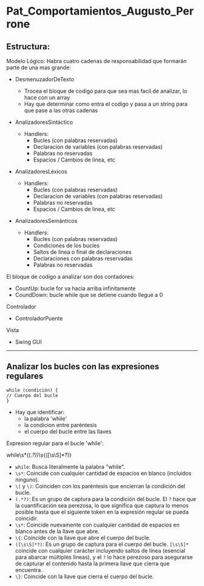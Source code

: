 # Pat_Comportamientos_Augusto_Perrone

## Estructura:

Modelo Lógico: Habra cuatro cadenas de responsabilidad que formarán parte de una mas grande:

* DesmenuzadorDeTexto

  * Trocea el bloque de codigo para que sea mas facil de analizar, lo hace con un array
  * Hay que determinar como entra el codigo y pasa a un string para que pase a las otras cadenas
* AnalizadoresSintáctico

  * Handlers:
    * Bucles (con palabras reservadas)
    * Declaracion de variables (con palabras reservadas)
    * Palabras no reservadas
    * Espacios / Cambios de linea, etc
* AnalizadoresLéxicos

  * Handlers:
    * Bucles (con palabras reservadas)
    * Declaracion de variables (con palabras reservadas)
    * Palabras no reservadas
    * Espacios / Cambios de linea, etc
* AnalizadoresSemánticos

  * Handlers:
    * Bucles (con palabras reservadas)
    * Condiciones de los bucles
    * Saltos de linea o final de declaraciones
    * Declaraciones con palabras reservadas
    * Palabras no reservadas

El bloque de codigo a analizar son dos contadores:

* CountUp: bucle for va hacia arriba infinitamente
* CoundDown: bucle while que se detiene cuando llegue a 0

Controlador

* ControladorPuente

Vista

* Swing GUI

---

## Analizar los bucles con las expresiones regulares

```
while (condición) {
// Cuerpo del bucle
}
```

* Hay que identificar:
  * la palabra 'while'
  * la condicion entre paréntesis
  * el cuerpo del bucle entre las llaves

Expresion regular para el bucle 'while':

while\s*\((.*?)\)\s*\{([\s\S]*?)\}

* `while`: Busca literalmente la palabra "while".
* `\s*`: Coincide con cualquier cantidad de espacios en blanco (incluidos ninguno).
* `\(` y `\)`: Coinciden con los paréntesis que encierran la condición del bucle.
* `(.*?)`: Es un grupo de captura para la condición del bucle. El `?` hace que la cuantificación sea perezosa, lo que significa que captura lo menos posible hasta que el siguiente token en la expresión regular se pueda coincidir.
* `\s*`: Coincide nuevamente con cualquier cantidad de espacios en blanco antes de la llave que abre.
* `\{`: Coincide con la llave que abre el cuerpo del bucle.
* `([\s\S]*?)`: Es un grupo de captura para el cuerpo del bucle. `[\s\S]*` coincide con cualquier carácter incluyendo saltos de línea (esencial para abarcar múltiples líneas), y el `?` lo hace perezoso para asegurarse de capturar el contenido hasta la primera llave que cierra que encuentra.
* `\}`: Coincide con la llave que cierra el cuerpo del bucle.
